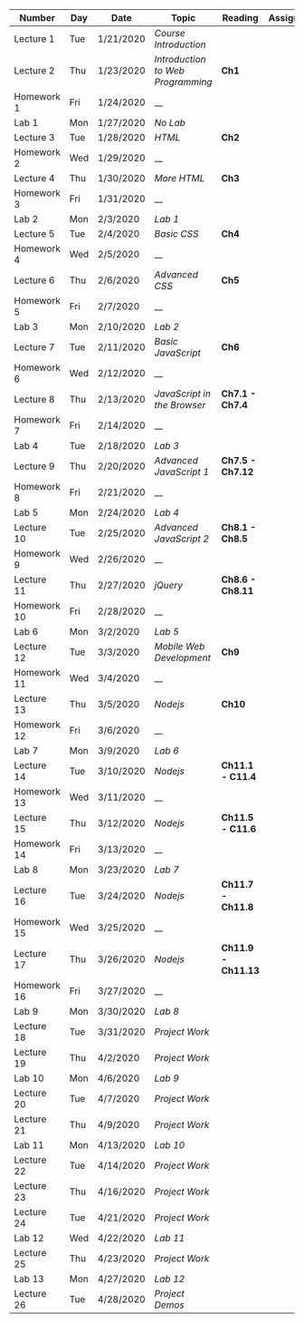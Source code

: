 | Number | Day | Date | Topic |  Reading  | Assigned | Due |
| --      | --  | --   | --    |  --       | --       | --  |
|Lecture 1|Tue|1/21/2020|_Course Introduction_||||
|Lecture 2|Thu|1/23/2020|_Introduction to Web Programming_|**Ch1**|||
|Homework 1|Fri|1/24/2020|__|||**P1**|
|Lab 1|Mon|1/27/2020|_No Lab_||||
|Lecture 3|Tue|1/28/2020|_HTML_|**Ch2**|||
|Homework 2|Wed|1/29/2020|__|||**P2**|
|Lecture 4|Thu|1/30/2020|_More HTML_|**Ch3**|||
|Homework 3|Fri|1/31/2020|__|||**P3**|
|Lab 2|Mon|2/3/2020|_Lab 1_||||
|Lecture 5|Tue|2/4/2020|_Basic CSS_|**Ch4**||**L1**|
|Homework 4|Wed|2/5/2020|__|||**P4**|
|Lecture 6|Thu|2/6/2020|_Advanced CSS_|**Ch5**|||
|Homework 5|Fri|2/7/2020|__|||**P5**|
|Lab 3|Mon|2/10/2020|_Lab 2_||||
|Lecture 7|Tue|2/11/2020|_Basic JavaScript_|**Ch6**||**L2**|
|Homework 6|Wed|2/12/2020|__|||**P6**|
|Lecture 8|Thu|2/13/2020|_JavaScript in the Browser_|**Ch7.1 - Ch7.4**|||
|Homework 7|Fri|2/14/2020|__|||**P7A**|
|Lab 4|Tue|2/18/2020|_Lab 3_||||
|Lecture 9|Thu|2/20/2020|_Advanced JavaScript 1_|**Ch7.5 - Ch7.12**||**L3**|
|Homework 8|Fri|2/21/2020|__|||**P7B**|
|Lab 5|Mon|2/24/2020|_Lab 4_||||
|Lecture 10|Tue|2/25/2020|_Advanced JavaScript 2_|**Ch8.1 - Ch8.5**||**L4**|
|Homework 9|Wed|2/26/2020|__|||**P8A**|
|Lecture 11|Thu|2/27/2020|_jQuery_|**Ch8.6 - Ch8.11**|||
|Homework 10|Fri|2/28/2020|__|||**P8B**|
|Lab 6|Mon|3/2/2020|_Lab 5_||||
|Lecture 12|Tue|3/3/2020|_Mobile Web Development_|**Ch9**||**L5**|
|Homework 11|Wed|3/4/2020|__|||**P9**|
|Lecture 13|Thu|3/5/2020|_Nodejs_|**Ch10**|||
|Homework 12|Fri|3/6/2020|__|||**P10**|
|Lab 7|Mon|3/9/2020|_Lab 6_||||
|Lecture 14|Tue|3/10/2020|_Nodejs_|**Ch11.1 - C11.4**||**L6**|
|Homework 13|Wed|3/11/2020|__|||**P11A**|
|Lecture 15|Thu|3/12/2020|_Nodejs_|**Ch11.5 - C11.6**|||
|Homework 14|Fri|3/13/2020|__|||**P11B**|
|Lab 8|Mon|3/23/2020|_Lab 7_||||
|Lecture 16|Tue|3/24/2020|_Nodejs_|**Ch11.7 - Ch11.8**||**L7**|
|Homework 15|Wed|3/25/2020|__|||**P11C**|
|Lecture 17|Thu|3/26/2020|_Nodejs_|**Ch11.9 - Ch11.13**|||
|Homework 16|Fri|3/27/2020|__|||**P11D**|
|Lab 9|Mon|3/30/2020|_Lab 8_||||
|Lecture 18|Tue|3/31/2020|_Project Work_|||**L8**|
|Lecture 19|Thu|4/2/2020|_Project Work_||||
|Lab 10|Mon|4/6/2020|_Lab 9_||||
|Lecture 20|Tue|4/7/2020|_Project Work_|||**L9**|
|Lecture 21|Thu|4/9/2020|_Project Work_||||
|Lab 11|Mon|4/13/2020|_Lab 10_||||
|Lecture 22|Tue|4/14/2020|_Project Work_|||**L10**|
|Lecture 23|Thu|4/16/2020|_Project Work_||||
|Lecture 24|Tue|4/21/2020|_Project Work_||||
|Lab 12|Wed|4/22/2020|_Lab 11_||||
|Lecture 25|Thu|4/23/2020|_Project Work_|||**L11**|
|Lab 13|Mon|4/27/2020|_Lab 12_||||
|Lecture 26|Tue|4/28/2020|_Project Demos_|||**L12, Project**|

